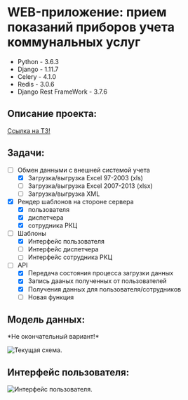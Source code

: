 WEB-приложение: прием показаний приборов учета коммунальных услуг
===========
- Python - 3.6.3
- Django - 1.11.7
- Celery - 4.1.0
- Redis - 3.0.6
- Django Rest FrameWork - 3.7.6

Описание проекта:
------
[Ссылка на ТЗ!](https://gist.github.com/AlexeyRadchenko/6987015e4165f15fcaff9f797b805ad4)


Задачи:
------
- [ ] Обмен данными с внешней системой учета
    - [x] Загрузка/выгрузка Excel 97-2003 (xls)
    - [ ] Загрузка/выгрузка Excel 2007-2013 (xlsx)
    - [ ] Загрузка/выгрузка XML
- [x] Рендер шаблонов на стороне сервера
    - [x] пользователя
    - [x] диспетчера
    - [x] сотрудника РКЦ   
- [ ] Шаблоны
    - [x] Интерфейс пользователя
    - [ ] Интерфейс диспетчера
    - [ ] Интерфейс сотрудника РКЦ
- [ ] API
    - [x] Передача состояния процесса загрузки данных
    - [x] Запись дааных полученных от пользователей
    - [x] Получения данных для пользователя/сотрудников
    - [ ] Новая функция
    
Модель данных:
--------------
\*Не окончательный вариант!\*

![Текущая схема.][myimage]

[myimage]: http://bers-trg.fvds.ru/base.png

Интерфейс пользователя:
----------------------
![Интерфейс пользователя.][user_interface]

[user_interface]: http://bers-trg.fvds.ru/user_interface.png